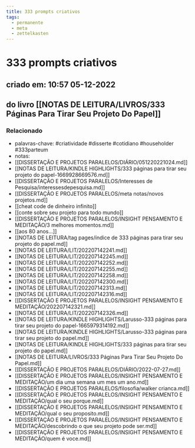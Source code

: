 ```yaml
---
title: 333 prompts criativos
tags:
  - permanente
  - meta
  - zettelkasten
---
```

# 333 prompts criativos
## criado em: 10:57 05-12-2022
## do livro [[NOTAS DE LEITURA/LIVROS/333 Páginas Para Tirar Seu Projeto Do Papel]]

### Relacionado
- palavras-chave: #criatividade #disserte #cotidiano #householder #333parteum 
- notas: 
- [[DISSERTAÇÃO E PROJETOS PARALELOS/DIÁRIO/051220221024.md]]
- [[NOTAS DE LEITURA/KINDLE HIGHLIGHTS/333 páginas para tirar seu projeto do papel-1669928669576.md]]
- [[DISSERTAÇÃO E PROJETOS PARALELOS/Interesses de Pesquisa/interessesdepesquisa.md]]
- [[DISSERTAÇÃO E PROJETOS PARALELOS/meta notas/novos projetos.md]]
- [[cheat code de dinheiro infinito]]
- [[conte sobre seu projeto para todo mundo]]
- [[DISSERTAÇÃO E PROJETOS PARALELOS/INSIGHT PENSAMENTO E MEDITAÇÃO/3 melhores momentos.md]]
- [[aos 80 anos...]]
- [[NOTAS DE LEITURA/tag pages/índice de 333 páginas para tirar seu projeto do papel.md]]
- [[NOTAS DE LEITURA/LIT/202207142241.md]]
- [[NOTAS DE LEITURA/LIT/202207142245.md]]
- [[NOTAS DE LEITURA/LIT/202207142252.md]]
- [[NOTAS DE LEITURA/LIT/202207142255.md]]
- [[NOTAS DE LEITURA/LIT/202207142258.md]]
- [[NOTAS DE LEITURA/LIT/202207142300.md]]
- [[NOTAS DE LEITURA/LIT/202207142313.md]]
- [[NOTAS DE LEITURA/LIT/202207142316.md]]
- [[DISSERTAÇÃO E PROJETOS PARALELOS/INSIGHT PENSAMENTO E MEDITAÇÃO/202207142321.md]]
- [[NOTAS DE LEITURA/LIT/202207142326.md]]
- [[NOTAS DE LEITURA/KINDLE HIGHLIGHTS/Larusso-333 páginas para tirar seu projeto do papel-1665979314192.md]]
- [[NOTAS DE LEITURA/KINDLE HIGHLIGHTS/Larusso-333 páginas para tirar seu projeto do papel.md]]
- [[NOTAS DE LEITURA/KINDLE HIGHLIGHTS/333 páginas para tirar seu projeto do papel.md]]
- [[NOTAS DE LEITURA/LIVROS/333 Páginas Para Tirar Seu Projeto Do Papel.md]]
- [[DISSERTAÇÃO E PROJETOS PARALELOS/DIÁRIO/2022-07-27.md]]
- [[DISSERTAÇÃO E PROJETOS PARALELOS/INSIGHT PENSAMENTO E MEDITAÇÃO/um dia uma semana um mes um ano.md]]
- [[DISSERTAÇÃO E PROJETOS PARALELOS/filosofia/walker crianca.md]]
- [[DISSERTAÇÃO E PROJETOS PARALELOS/INSIGHT PENSAMENTO E MEDITAÇÃO/qual o seu porque.md]]
- [[DISSERTAÇÃO E PROJETOS PARALELOS/INSIGHT PENSAMENTO E MEDITAÇÃO/qual o seu proposito.md]]
- [[DISSERTAÇÃO E PROJETOS PARALELOS/INSIGHT PENSAMENTO E MEDITAÇÃO/descobrindo o que seu projeto pode ser.md]]
- [[DISSERTAÇÃO E PROJETOS PARALELOS/INSIGHT PENSAMENTO E MEDITAÇÃO/quem é voce.md]]
